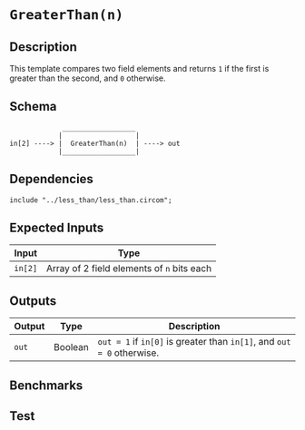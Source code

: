 # `GreaterThan(n)`

## Description

This template compares two field elements and returns `1` if the first is greater than the second, and `0` otherwise.

## Schema

```
             __________________     
            |                  |
in[2] ----> |  GreaterThan(n)  | ----> out
            |__________________|     
```

## Dependencies

```
include "../less_than/less_than.circom";
```

## Expected Inputs

| Input           | Type           |
| -------------   | -------------  | 
| `in[2]`         | Array of 2 field elements of `n` bits each |

<!-- TODO: The MSF is the sign bit. -->

## Outputs

| Output        | Type           | Description     |
| ------------- | -------------  | ----------      | 
| `out`         | Boolean | `out = 1` if `in[0]` is greater than `in[1]`, and `out = 0` otherwise.|

## Benchmarks 

## Test